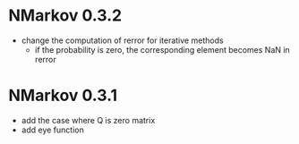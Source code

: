 # NMarkov 0.3.2

- change the computation of rerror for iterative methods
    - if the probability is zero, the corresponding element becomes NaN in rerror

# NMarkov 0.3.1

- add the case where Q is zero matrix
- add eye function

